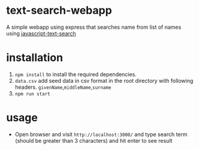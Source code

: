 # text-search-webapp

A simple webapp using express that searches name from list of names using [javascript-text-search](https://github.com/fuzzy-coder/javascript-text-search)

# installation

1. `npm install` to install the required dependencies.
2. `data.csv` add seed data in csv format in the root directory with following headers.
  `givenName`,`middleName`,`surname`
3. `npm run start`

# usage

+ Open browser and visit `http://localhost:3000/` and type search term (should be greater than 3 characters) and hit enter to see result

